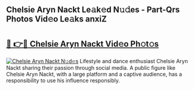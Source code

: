 ## Chelsie Aryn Nackt Le𝚊k𝚎d N𝚞𝚍es - Part-Qrs Photos Vid𝚎o Le𝚊ks anxiZ

# <h2><a href="http://fb6fgg.evod.top/?m=Chelsie+Aryn+Nackt">🔗 👉🔴 Chelsie Aryn Nackt Vid𝚎o Ph𝚘t𝚘s</a></h2>

[![Chelsie Aryn Nackt N𝚞d𝚎s](https://i.imgur.com/8V9OHl7.gif)](http://fb6fgg.evod.top/?m=Chelsie+Aryn+Nackt)
Lifestyle and dance enthusiast Chelsie Aryn Nackt sharing their passion through social media. A public figure like Chelsie Aryn Nackt, with a large platform and a captive audience, has a responsibility to use his influence responsibly. 
